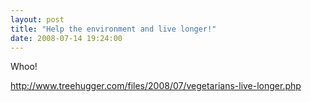 ```yaml
---
layout: post
title: "Help the environment and live longer!"
date: 2008-07-14 19:24:00
---
```


Whoo!

<http://www.treehugger.com/files/2008/07/vegetarians-live-longer.php>